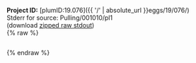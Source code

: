 **Project ID:** [plumID:19.076]({{ '/' | absolute_url }}eggs/19/076/)  
Stderr for source:  Pulling/001010/pl1   
(download [zipped raw stdout](pl1.plumed_master.stdout.txt.zip))  
{% raw %}
<pre>
</pre>
{% endraw %}
